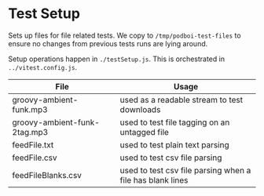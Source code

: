 # Test Setup

Sets up files for file related tests.  We copy to `/tmp/podboi-test-files` to ensure no changes from previous tests runs are lying around.

Setup operations happen in `./testSetup.js`.  This is orchestrated in `../vitest.config.js`.

|File|Usage|
|----|-----|
|groovy-ambient-funk.mp3| used as a readable stream to test downloads|
|groovy-ambient-funk-2tag.mp3| used to test file tagging on an untagged file|
|feedFile.txt|used to test plain text parsing|
|feedFile.csv| used to test csv file parsing|
|feedFileBlanks.csv| used to test csv file parsing when a file has blank lines|




